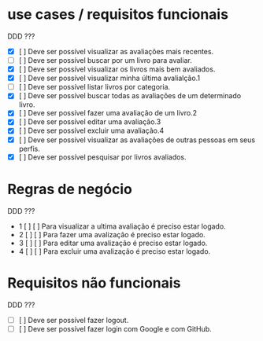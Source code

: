# use cases / requisitos funcionais
  DDD ???
- [x] [ ] Deve ser possível visualizar as avaliações mais recentes.
- [ ] [ ] Deve ser possível buscar por um livro para avaliar.
- [x] [ ] Deve ser possível visualizar os livros mais bem avaliados.
- [x] [ ] Deve ser possível visualizar minha última avalialção.1
- [ ] [ ] Deve ser possível listar livros por categoria.
- [x] [ ] Deve ser possível buscar todas as avaliações de um determinado livro.
- [x] [ ] Deve ser possível fazer uma avaliação de um livro.2
- [x] [ ] Deve ser possível editar uma avaliação.3
- [x] [ ] Deve ser possível excluir uma avaliação.4
- [x] [ ] Deve ser possível visualizar as avaliações de outras pessoas em seus perfis.
- [x] [ ] Deve ser possível pesquisar por livros avaliados.

# Regras de negócio
  DDD ???
- 1 [ ] [ ] Para visualizar a ultima avaliação é preciso estar logado.
- 2 [ ] [ ] Para fazer uma avalização é preciso estar logado.
- 3 [ ] [ ] Para editar uma avalização é preciso estar logado.
- 4 [ ] [ ] Para excluir uma avalização é preciso estar logado.

# Requisitos não funcionais
  DDD ???
- [ ] [ ] Deve ser possível fazer logout.
- [ ] [ ] Deve ser possível fazer login com Google e com GitHub.
